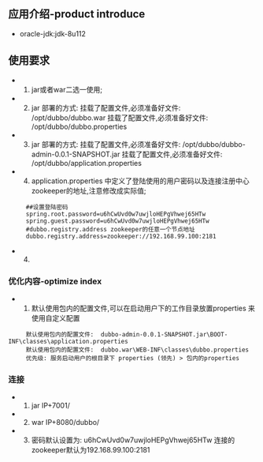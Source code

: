 ## 应用介绍-product introduce
- oracle-jdk:jdk-8u112

## 使用要求
- 1. jar或者war二选一使用;
- 2. jar 部署的方式:
     挂载了配置文件,必须准备好文件: /opt/dubbo/dubbo.war
     挂载了配置文件,必须准备好文件: /opt/dubbo/dubbo.properties
- 3. jar 部署的方式:
     挂载了配置文件,必须准备好文件: /opt/dubbo/dubbo-admin-0.0.1-SNAPSHOT.jar
     挂载了配置文件,必须准备好文件: /opt/dubbo/application.properties
- 4. application.properties 中定义了登陆使用的用户密码以及连接注册中心zookeeper的地址,注意修改成实际值;
```
     ##设置登陆密码
     spring.root.password=u6hCwUvd0w7uwjloHEPgVhwej65HTw
     spring.guest.password=u6hCwUvd0w7uwjloHEPgVhwej65HTw
     #dubbo.registry.address zookeeper的任意一个节点地址
     dubbo.registry.address=zookeeper://192.168.99.100:2181
```
- 4.

### 优化内容-optimize index
- 1. 默认使用包内的配置文件,可以在启动用户下的工作目录放置properties 来使用自定义配置
```
     默认使用包内的配置文件:  dubbo-admin-0.0.1-SNAPSHOT.jar\BOOT-INF\classes\application.properties
     默认使用包内的配置文件:  dubbo.war\WEB-INF\classes\dubbo.properties
     优先级: 服务启动用户的根目录下 properties (领先) > 包内的properties
```


### 连接
- 1. jar  IP+7001/
- 2. war  IP+8080/dubbo/
- 3. 密码默认设置为: u6hCwUvd0w7uwjloHEPgVhwej65HTw 连接的zookeeper默认为192.168.99.100:2181